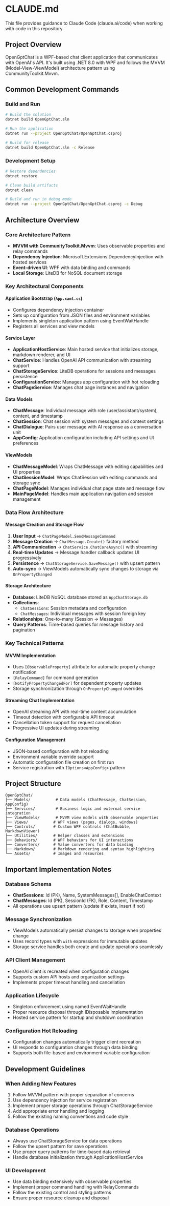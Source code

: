 # CLAUDE.md

This file provides guidance to Claude Code (claude.ai/code) when working with code in this repository.

## Project Overview

OpenGptChat is a WPF-based chat client application that communicates with OpenAI's API. It's built using .NET 8.0 with WPF and follows the MVVM (Model-View-ViewModel) architecture pattern using CommunityToolkit.Mvvm.

## Common Development Commands

### Build and Run
```bash
# Build the solution
dotnet build OpenGptChat.sln

# Run the application
dotnet run --project OpenGptChat/OpenGptChat.csproj

# Build for release
dotnet build OpenGptChat.sln -c Release
```

### Development Setup
```bash
# Restore dependencies
dotnet restore

# Clean build artifacts
dotnet clean

# Build and run in debug mode
dotnet run --project OpenGptChat/OpenGptChat.csproj -c Debug
```

## Architecture Overview

### Core Architecture Pattern
- **MVVM with CommunityToolkit.Mvvm**: Uses observable properties and relay commands
- **Dependency Injection**: Microsoft.Extensions.DependencyInjection with hosted services
- **Event-driven UI**: WPF with data binding and commands
- **Local Storage**: LiteDB for NoSQL document storage

### Key Architectural Components

#### Application Bootstrap (`App.xaml.cs`)
- Configures dependency injection container
- Sets up configuration from JSON files and environment variables
- Implements singleton application pattern using EventWaitHandle
- Registers all services and view models

#### Service Layer
- **ApplicationHostService**: Main hosted service that initializes storage, markdown renderer, and UI
- **ChatService**: Handles OpenAI API communication with streaming support
- **ChatStorageService**: LiteDB operations for sessions and messages persistence
- **ConfigurationService**: Manages app configuration with hot reloading
- **ChatPageService**: Manages chat page instances and navigation

#### Data Models
- **ChatMessage**: Individual message with role (user/assistant/system), content, and timestamp
- **ChatSession**: Chat session with system messages and context settings
- **ChatDialogue**: Pairs user message with AI response as a conversation unit
- **AppConfig**: Application configuration including API settings and UI preferences

#### ViewModels
- **ChatMessageModel**: Wraps ChatMessage with editing capabilities and UI properties
- **ChatSessionModel**: Wraps ChatSession with editing commands and storage sync
- **ChatPageModel**: Manages individual chat page state and message flow
- **MainPageModel**: Handles main application navigation and session management

### Data Flow Architecture

#### Message Creation and Storage Flow
1. **User Input** → `ChatPageModel.SendMessageCommand`
2. **Message Creation** → `ChatMessage.Create()` factory method
3. **API Communication** → `ChatService.ChatCoreAsync()` with streaming
4. **Real-time Updates** → Message handler callback updates UI progressively
5. **Persistence** → `ChatStorageService.SaveMessage()` with upsert pattern
6. **Auto-sync** → ViewModels automatically sync changes to storage via `OnPropertyChanged`

#### Storage Architecture
- **Database**: LiteDB NoSQL database stored as `AppChatStorage.db`
- **Collections**:
  - `ChatSessions`: Session metadata and configuration
  - `ChatMessages`: Individual messages with session foreign key
- **Relationships**: One-to-many (Session → Messages)
- **Query Patterns**: Time-based queries for message history and pagination

### Key Technical Patterns

#### MVVM Implementation
- Uses `[ObservableProperty]` attribute for automatic property change notification
- `[RelayCommand]` for command generation
- `[NotifyPropertyChangedFor]` for dependent property updates
- Storage synchronization through `OnPropertyChanged` overrides

#### Streaming Chat Implementation
- OpenAI streaming API with real-time content accumulation
- Timeout detection with configurable API timeout
- Cancellation token support for request cancellation
- Progressive UI updates during streaming

#### Configuration Management
- JSON-based configuration with hot reloading
- Environment variable override support
- Automatic configuration file creation on first run
- Service registration with `IOptions<AppConfig>` pattern

## Project Structure

```
OpenGptChat/
├── Models/           # Data models (ChatMessage, ChatSession, AppConfig)
├── Services/         # Business logic and external service integration
├── ViewModels/       # MVVM view models with observable properties
├── Views/           # WPF views (pages, dialogs, windows)
├── Controls/        # Custom WPF controls (ChatBubble, MarkdownViewer)
├── Utilities/       # Helper classes and extensions
├── Behaviors/       # WPF behaviors for UI interactions
├── Converters/      # Value converters for data binding
├── Markdown/        # Markdown rendering and syntax highlighting
└── Assets/          # Images and resources
```

## Important Implementation Notes

### Database Schema
- **ChatSessions**: Id (PK), Name, SystemMessages[], EnableChatContext
- **ChatMessages**: Id (PK), SessionId (FK), Role, Content, Timestamp
- All operations use upsert pattern (update if exists, insert if not)

### Message Synchronization
- ViewModels automatically persist changes to storage when properties change
- Uses record types with `with` expressions for immutable updates
- Storage service handles both create and update operations seamlessly

### API Client Management
- OpenAI client is recreated when configuration changes
- Supports custom API hosts and organization settings
- Implements proper timeout handling and cancellation

### Application Lifecycle
- Singleton enforcement using named EventWaitHandle
- Proper resource disposal through IDisposable implementation
- Hosted service pattern for startup and shutdown coordination

### Configuration Hot Reloading
- Configuration changes automatically trigger client recreation
- UI responds to configuration changes through data binding
- Supports both file-based and environment variable configuration

## Development Guidelines

### When Adding New Features
1. Follow MVVM pattern with proper separation of concerns
2. Use dependency injection for service registration
3. Implement proper storage operations through ChatStorageService
4. Add appropriate error handling and logging
5. Follow the existing naming conventions and code style

### Database Operations
- Always use ChatStorageService for data operations
- Follow the upsert pattern for save operations
- Use proper query patterns for time-based data retrieval
- Handle database initialization through ApplicationHostService

### UI Development
- Use data binding extensively with observable properties
- Implement proper command handling with RelayCommands
- Follow the existing control and styling patterns
- Ensure proper resource cleanup and disposal